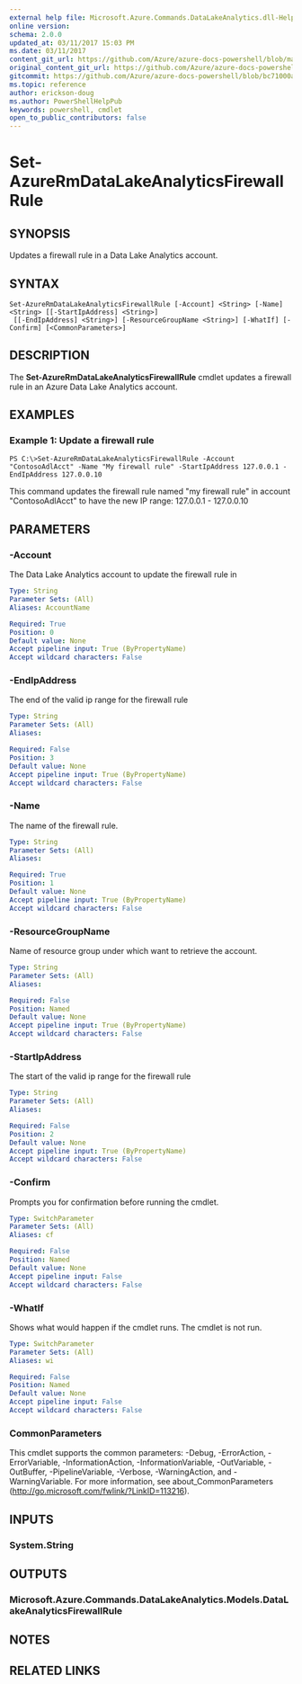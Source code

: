 ```yaml
---
external help file: Microsoft.Azure.Commands.DataLakeAnalytics.dll-Help.xml
online version:
schema: 2.0.0
updated_at: 03/11/2017 15:03 PM
ms.date: 03/11/2017
content_git_url: https://github.com/Azure/azure-docs-powershell/blob/marchrelease/azureps-cmdlets-docs/ResourceManager/AzureRM.DataLakeAnalytics/v2.6.0/Set-AzureRmDataLakeAnalyticsFirewallRule.md
original_content_git_url: https://github.com/Azure/azure-docs-powershell/blob/marchrelease/azureps-cmdlets-docs/ResourceManager/AzureRM.DataLakeAnalytics/v2.6.0/Set-AzureRmDataLakeAnalyticsFirewallRule.md
gitcommit: https://github.com/Azure/azure-docs-powershell/blob/bc71000aa3c7f754b95442dcc415a7324626a15c
ms.topic: reference
author: erickson-doug
ms.author: PowerShellHelpPub
keywords: powershell, cmdlet
open_to_public_contributors: false
---
```


# Set-AzureRmDataLakeAnalyticsFirewallRule

## SYNOPSIS
Updates a firewall rule in a Data Lake Analytics account.

## SYNTAX

```
Set-AzureRmDataLakeAnalyticsFirewallRule [-Account] <String> [-Name] <String> [[-StartIpAddress] <String>]
 [[-EndIpAddress] <String>] [-ResourceGroupName <String>] [-WhatIf] [-Confirm] [<CommonParameters>]
```

## DESCRIPTION
The **Set-AzureRmDataLakeAnalyticsFirewallRule** cmdlet updates a firewall rule in an Azure Data Lake Analytics account.

## EXAMPLES

### Example 1: Update a firewall rule
```
PS C:\>Set-AzureRmDataLakeAnalyticsFirewallRule -Account "ContosoAdlAcct" -Name "My firewall rule" -StartIpAddress 127.0.0.1 -EndIpAddress 127.0.0.10
```

This command updates the firewall rule named "my firewall rule" in account "ContosoAdlAcct" to have the new IP range: 127.0.0.1 - 127.0.0.10

## PARAMETERS

### -Account
The Data Lake Analytics account to update the firewall rule in

```yaml
Type: String
Parameter Sets: (All)
Aliases: AccountName

Required: True
Position: 0
Default value: None
Accept pipeline input: True (ByPropertyName)
Accept wildcard characters: False
```

### -EndIpAddress
The end of the valid ip range for the firewall rule

```yaml
Type: String
Parameter Sets: (All)
Aliases: 

Required: False
Position: 3
Default value: None
Accept pipeline input: True (ByPropertyName)
Accept wildcard characters: False
```

### -Name
The name of the firewall rule.

```yaml
Type: String
Parameter Sets: (All)
Aliases: 

Required: True
Position: 1
Default value: None
Accept pipeline input: True (ByPropertyName)
Accept wildcard characters: False
```

### -ResourceGroupName
Name of resource group under which want to retrieve the account.

```yaml
Type: String
Parameter Sets: (All)
Aliases: 

Required: False
Position: Named
Default value: None
Accept pipeline input: True (ByPropertyName)
Accept wildcard characters: False
```

### -StartIpAddress
The start of the valid ip range for the firewall rule

```yaml
Type: String
Parameter Sets: (All)
Aliases: 

Required: False
Position: 2
Default value: None
Accept pipeline input: True (ByPropertyName)
Accept wildcard characters: False
```

### -Confirm
Prompts you for confirmation before running the cmdlet.

```yaml
Type: SwitchParameter
Parameter Sets: (All)
Aliases: cf

Required: False
Position: Named
Default value: None
Accept pipeline input: False
Accept wildcard characters: False
```

### -WhatIf
Shows what would happen if the cmdlet runs.
The cmdlet is not run.

```yaml
Type: SwitchParameter
Parameter Sets: (All)
Aliases: wi

Required: False
Position: Named
Default value: None
Accept pipeline input: False
Accept wildcard characters: False
```

### CommonParameters
This cmdlet supports the common parameters: -Debug, -ErrorAction, -ErrorVariable, -InformationAction, -InformationVariable, -OutVariable, -OutBuffer, -PipelineVariable, -Verbose, -WarningAction, and -WarningVariable. For more information, see about_CommonParameters (http://go.microsoft.com/fwlink/?LinkID=113216).

## INPUTS

### System.String

## OUTPUTS

### Microsoft.Azure.Commands.DataLakeAnalytics.Models.DataLakeAnalyticsFirewallRule

## NOTES

## RELATED LINKS

